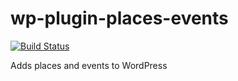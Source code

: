 wp-plugin-places-events
=======================

[![Build Status](https://travis-ci.org/myfossil/myfossil-resources.svg?branch=master)](https://travis-ci.org/myfossil/myfossil-resources)

Adds places and events to WordPress
